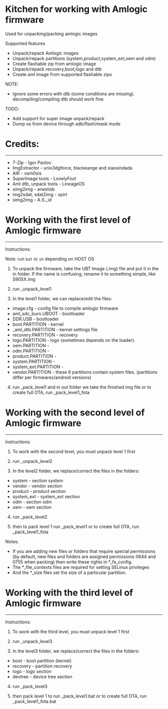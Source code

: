 # Kitchen for working with Amlogic firmware
Used for unpacking/packing amlogic images

Supported features

- Unpack/repack Amlogic images
- Unpack/repack partitions (system,product,system_ext,oem and odm)
- Create flashable zip from amlogic image
- Unpack/repack recovery,boot,logo and dtb
- Create aml image from supported flashable zips

NOTE:
- Ignore some errors with dtb (some conditions are missing). decompiling/compiling dtb should work fine.

TODO:
- Add support for super image unpack/repack
- Dump os from device through adb/flash/mask mode

# Credits: 
----------

- 7-Zip - Igor Pavlov
- ImgExtractor - unix3dgforce, blackeange and xiaoxindada
- AIK - osm0sis
- SuperImage tools - LonelyFool
- Aml dtb, unpack tools - LineageOS
- simg2img - anestisb
- img2sdat, sdat2img - xpirt
- simg2img - A.S._id

# Working with the first level of Amlogic firmware
--------------------------------------------------

Instructions:

Note: run `bat` or `sh` depending on HOST OS

1) To unpack the firmware, take the UBT Image (.img) file and put it in the in folder.
If the name is confusing, rename it to something simple, like S905X.img

2) run _unpack_level1

3) In the level1 folder, we can replace/edit the files:

- image.cfg - config file to compile amlogic firmware
- aml_sdc_burn.UBOOT - bootloader
- DDR.USB - bootloader
- boot.PARTITION - kernel
- _aml_dtb.PARTITION - kernel settings file
- recovery.PARTITION - recovery
- logo.PARTITION - logo (sometimes depends on the loader).
- oem.PARTITION -
- odm.PARTITION -
- product.PARTITION -
- system.PARTITION -
- system_ext.PARTITION -
- vendor.PARTITION - these 6 partitions contain system files. (partitions differ per firmwares/android versions)

4) run _pack_level1 and in out folder we take the finished img file or to create full OTA, run _pack_level1_fota


# Working with the second level of Amlogic firmware
---------------------------------------------------

Instructions:

1) To work with the second level, you must unpack level 1 first

2) run _unpack_level2

3) In the level2 folder, we replace/correct the files in the folders:

- system - section system
- vendor - vendor section
- product - product section
- system_ext - system_ext section
- odm - section odm
- oem - oem section

4) run _pack_level2

5) then to pack level 1 run _pack_level1 or to create full OTA, run _pack_level1_fota


Notes:

- If you are adding new files or folders that require special permissions (by default, new files and folders are assigned permissions 0644 and 0755 when packing) then write these rights in *_fs_config.
- The *_file_contexts files are required for setting SELinux privileges
- And the *_size files set the size of a particular partition.


# Working with the third level of Amlogic firmware
--------------------------------------------------------

Instructions:

1) To work with the third level, you must unpack level 1 first

2) run _unpack_level3

3) In the level3 folder, we replace/correct the files in the folders:

- boot - boot partition (kernel)
- recovery - partition recovery
- logo - logo section
- devtree - device tree section

4) run _pack_level3

5) then pack level 1 to run  _pack_level1.bat or to create full OTA, run _pack_level1_fota.bat
